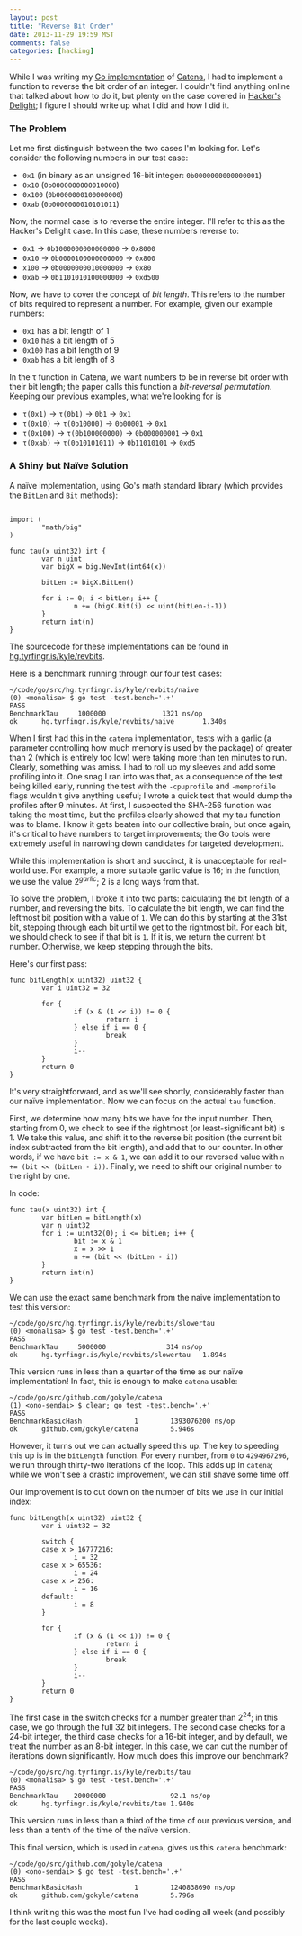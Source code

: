 ```yaml
---
layout: post
title: "Reverse Bit Order"
date: 2013-11-29 19:59 MST
comments: false
categories: [hacking]
---
```


While I was writing my
[Go implementation](https://github.com/kisom/catena) of
[Catena](http://eprint.iacr.org/2013/525.pdf), I had to implement a
function to reverse the bit order of an integer. I couldn't find
anything online that talked about how to do it, but plenty on the case
covered in [Hacker's Delight](http://www.hackersdelight.org/); I
figure I should write up what I did and how I did it.

### The Problem

Let me first distinguish between the two cases I'm looking for. Let's
consider the following numbers in our test case:

* `0x1` (in binary as an unsigned 16-bit integer: `0b0000000000000001`)
* `0x10` (`0b0000000000010000`)
* `0x100` (`0b0000000100000000`)
* `0xab` (`0b0000000010101011`)

Now, the normal case is to reverse the entire integer. I'll refer to
this as the Hacker's Delight case. In this case, these numbers reverse
to:

* `0x1` -> `0b1000000000000000` -> `0x8000`
* `0x10` -> `0b0000100000000000` -> `0x800`
* `x100` -> `0b0000000010000000` -> `0x80`
* `0xab` -> `0b1101010100000000` -> `0xd500`

Now, we have to cover the concept of *bit length*. This refers to the
number of bits required to represent a number. For example, given our
example numbers:

* `0x1` has a bit length of 1
* `0x10` has a bit length of 5
* `0x100` has a bit length of 9
* `0xab` has a bit length of 8

In the τ function in Catena, we want numbers to be in reverse bit
order with their bit length; the paper calls this function a
*bit-reversal permutation*. Keeping our previous examples, what we're
looking for is

* `τ(0x1)` -> `τ(0b1)` -> `0b1` -> `0x1`
* `τ(0x10)` -> `τ(0b10000)` -> `0b00001` -> `0x1`
* `τ(0x100)` -> `τ(0b100000000)` -> `0b000000001` -> `0x1`
* `τ(0xab)` -> `τ(0b10101011)` -> `0b11010101` -> `0xd5`

### A Shiny but Naïve Solution

A naïve implementation, using Go's math standard library (which
provides the `BitLen` and `Bit` methods):

```package naive

import (
        "math/big"
)

func tau(x uint32) int {
        var n uint
        var bigX = big.NewInt(int64(x))

        bitLen := bigX.BitLen()

        for i := 0; i < bitLen; i++ {
                n += (bigX.Bit(i) << uint(bitLen-i-1))
        }
        return int(n)
}
```

The sourcecode for these implementations can be found in
[hg.tyrfingr.is/kyle/revbits](http://hg.tyrfingr.is/kyle/revbits).

Here is a benchmark running through our four test cases:

```
~/code/go/src/hg.tyrfingr.is/kyle/revbits/naive
(0) <monalisa> $ go test -test.bench='.+'
PASS
BenchmarkTau     1000000              1321 ns/op
ok      hg.tyrfingr.is/kyle/revbits/naive       1.340s
```

When I first had this in the `catena` implementation, tests with a
garlic (a parameter controlling how much memory is used by the
package) of greater than 2 (which is entirely too low) were taking
more than ten minutes to run. Clearly, something was amiss. I had to
roll up my sleeves and add some profiling into it. One snag I ran into
was that, as a consequence of the test being killed early, running the
test with the `-cpuprofile` and `-memprofile` flags wouldn't give
anything useful; I wrote a quick test that would dump the profiles
after 9 minutes. At first, I suspected the SHA-256 function was taking
the most time, but the profiles clearly showed that my tau function
was to blame. I know it gets beaten into our collective brain, but
once again, it's critical to have numbers to target improvements; the
Go tools were extremely useful in narrowing down candidates for
targeted development.

While this implementation is short and succinct, it is unacceptable
for real-world use. For example, a more suitable garlic value is 16;
in the function, we use the value 2<sup>*garlic*</sup>; 2 is a long
ways from that.

To solve the problem, I broke it into two parts: calculating the bit
length of a number, and reversing the bits. To calculate the bit
length, we can find the leftmost bit position with a value of `1`. We
can do this by starting at the 31st bit, stepping through each bit
until we get to the rightmost bit. For each bit, we should check to
see if that bit is `1`. If it is, we return the current bit
number. Otherwise, we keep stepping through the bits.

Here's our first pass:

```
func bitLength(x uint32) uint32 {
        var i uint32 = 32

        for {
                if (x & (1 << i)) != 0 {
                        return i
                } else if i == 0 {
                        break
                }
                i--
        }
        return 0
}
```

It's very straightforward, and as we'll see shortly, considerably
faster than our naïve implementation. Now we can focus on the actual
`tau` function.

First, we determine how many bits we have for the input number. Then,
starting from 0, we check to see if the rightmost (or
least-significant bit) is 1. We take this value, and shift it to the
reverse bit position (the current bit index subtracted from the bit
length), and add that to our counter. In other words, if we have `bit
:= x & 1`, we can add it to our reversed value with `n += (bit <<
(bitLen - i))`. Finally, we need to shift our original number to the
right by one.

In code:

```
func tau(x uint32) int {
        var bitLen = bitLength(x)
        var n uint32
        for i := uint32(0); i <= bitLen; i++ {
                bit := x & 1
                x = x >> 1
                n += (bit << (bitLen - i))
        }
        return int(n)
}
```

We can use the exact same benchmark from the naive implementation to
test this version:

```
~/code/go/src/hg.tyrfingr.is/kyle/revbits/slowertau
(0) <monalisa> $ go test -test.bench='.+'
PASS
BenchmarkTau     5000000               314 ns/op
ok      hg.tyrfingr.is/kyle/revbits/slowertau   1.894s
```

This version runs in less than a quarter of the time as our naïve
implementation! In fact, this is enough to make `catena` usable:

```
~/code/go/src/github.com/gokyle/catena
(1) <ono-sendai> $ clear; go test -test.bench='.+'
PASS
BenchmarkBasicHash             1        1393076200 ns/op
ok      github.com/gokyle/catena        5.946s
```

However, it turns out we can actually speed this up. The key to
speeding this up is in the `bitLength` function. For every number,
from `0` to `4294967296`, we run through thirty-two iterations of the
loop. This adds up in `catena`; while we won't see a drastic
improvement, we can still shave some time off.

Our improvement is to cut down on the number of bits we use in our
initial index:

```
func bitLength(x uint32) uint32 {
        var i uint32 = 32

        switch {
        case x > 16777216:
                i = 32
        case x > 65536:
                i = 24
        case x > 256:
                i = 16
        default:
                i = 8
        }

        for {
                if (x & (1 << i)) != 0 {
                        return i
                } else if i == 0 {
                        break
                }
                i--
        }
        return 0
}
```

The first case in the switch checks for a number greater than
2<sup>24</sup>; in this case, we go through the full 32 bit
integers. The second case checks for a 24-bit integer, the third case
checks for a 16-bit integer, and by default, we treat the number as an
8-bit integer. In this case, we can cut the number of iterations down
significantly. How much does this improve our benchmark?

```
~/code/go/src/hg.tyrfingr.is/kyle/revbits/tau
(0) <monalisa> $ go test -test.bench='.+'
PASS
BenchmarkTau    20000000                92.1 ns/op
ok      hg.tyrfingr.is/kyle/revbits/tau 1.940s
```

This version runs in less than a third of the time of our previous
version, and less than a tenth of the time of the naïve version.

This final version, which is used in `catena`, gives us this
`catena` benchmark:

```
~/code/go/src/github.com/gokyle/catena
(0) <ono-sendai> $ go test -test.bench='.+'
PASS
BenchmarkBasicHash             1        1240838690 ns/op
ok      github.com/gokyle/catena        5.796s
```

I think writing this was the most fun I've had coding all week (and
possibly for the last couple weeks).

